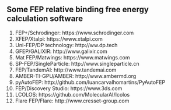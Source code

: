 <h2>Some FEP relative binding free energy calculation software</h2>
<ol>
   <li>FEP+/Schrodinger: https://www.schrodinger.com</li>
   <li>XFEP/Xtalpi: https://www.xtalpi.com</li>
   <li>Uni-FEP/DP technology: http://ww.dp.tech</li>
   <li>GFEP/GALIXIR: http://www.galixir.com</li>
   <li>Mat FEP/Matwings: https://www.matwings.com</li>
   <li>SP-FEP/SingleParticle: http://www.singleparticle.cn</li>
   <li>FEP/TandemAI: http://www.tandemai.com</li>
   <li>AMBER-TI-GPU/AMBER: http://www.ambermd.org</li>
   <li>pyAutoFEP: http://github.com/luancarvalhomartins/PyAutoFEP</li>
   <li>FEP/Discovery Studio: https://www.3ds.com</li>
   <li>LCOLOS: https://github.com/MolecularAI/Icolos</li>
   <li>Flare FEP/Flare: http://www.cresset-group.com</li>
</ol>

